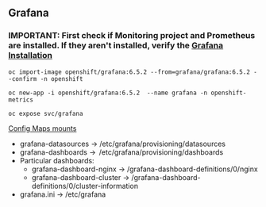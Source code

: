 ## Grafana

### IMPORTANT: First check if Monitoring project and Prometheus are installed. If they aren't installed, verify the [Grafana Installation](../Prometheus)

`oc import-image openshift/grafana:6.5.2 --from=grafana/grafana:6.5.2 --confirm -n openshift`

`oc new-app -i openshift/grafana:6.5.2  --name grafana -n openshift-metrics `

`oc expose svc/grafana`


[Config Maps mounts](ConfigMaps)

* grafana-datasources -> /etc/grafana/provisioning/datasources
* grafana-dashboards ->  /etc/grafana/provisioning/dashboards
* Particular dashboards:
    * grafana-dashboard-nginx -> /grafana-dashboard-definitions/0/nginx
    * grafana-dashboard-cluster -> /grafana-dashboard-definitions/0/cluster-information
* grafana.ini -> /etc/grafana


